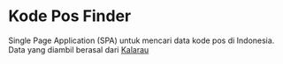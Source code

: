 # Kode Pos Finder
Single Page Application (SPA) untuk mencari data kode pos di Indonesia.
Data yang diambil berasal dari [Kalarau](http://log.kalarau.net/)
